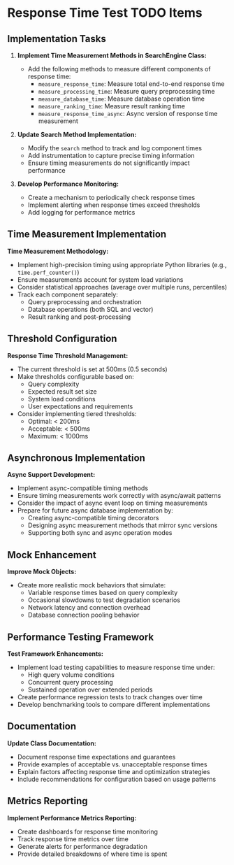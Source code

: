 # Response Time Test TODO Items

## Implementation Tasks

1. **Implement Time Measurement Methods in SearchEngine Class:**
   - Add the following methods to measure different components of response time:
     - `measure_response_time`: Measure total end-to-end response time
     - `measure_processing_time`: Measure query preprocessing time
     - `measure_database_time`: Measure database operation time
     - `measure_ranking_time`: Measure result ranking time
     - `measure_response_time_async`: Async version of response time measurement

2. **Update Search Method Implementation:**
   - Modify the `search` method to track and log component times
   - Add instrumentation to capture precise timing information
   - Ensure timing measurements do not significantly impact performance

3. **Develop Performance Monitoring:**
   - Create a mechanism to periodically check response times
   - Implement alerting when response times exceed thresholds
   - Add logging for performance metrics

## Time Measurement Implementation

**Time Measurement Methodology:**
- Implement high-precision timing using appropriate Python libraries (e.g., `time.perf_counter()`)
- Ensure measurements account for system load variations
- Consider statistical approaches (average over multiple runs, percentiles)
- Track each component separately:
  - Query preprocessing and orchestration
  - Database operations (both SQL and vector)
  - Result ranking and post-processing

## Threshold Configuration

**Response Time Threshold Management:**
- The current threshold is set at 500ms (0.5 seconds)
- Make thresholds configurable based on:
  - Query complexity
  - Expected result set size
  - System load conditions
  - User expectations and requirements
- Consider implementing tiered thresholds:
  - Optimal: < 200ms
  - Acceptable: < 500ms
  - Maximum: < 1000ms

## Asynchronous Implementation

**Async Support Development:**
- Implement async-compatible timing methods
- Ensure timing measurements work correctly with async/await patterns
- Consider the impact of async event loop on timing measurements
- Prepare for future async database implementation by:
  - Creating async-compatible timing decorators
  - Designing async measurement methods that mirror sync versions
  - Supporting both sync and async operation modes

## Mock Enhancement

**Improve Mock Objects:**
- Create more realistic mock behaviors that simulate:
  - Variable response times based on query complexity
  - Occasional slowdowns to test degradation scenarios
  - Network latency and connection overhead
  - Database connection pooling behavior

## Performance Testing Framework

**Test Framework Enhancements:**
- Implement load testing capabilities to measure response time under:
  - High query volume conditions
  - Concurrent query processing
  - Sustained operation over extended periods
- Create performance regression tests to track changes over time
- Develop benchmarking tools to compare different implementations

## Documentation

**Update Class Documentation:**
- Document response time expectations and guarantees
- Provide examples of acceptable vs. unacceptable response times
- Explain factors affecting response time and optimization strategies
- Include recommendations for configuration based on usage patterns

## Metrics Reporting

**Implement Performance Metrics Reporting:**
- Create dashboards for response time monitoring
- Track response time metrics over time
- Generate alerts for performance degradation
- Provide detailed breakdowns of where time is spent
